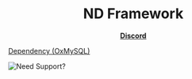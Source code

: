 <h1 align='center'>ND Framework</h1>
<p align='center'><b><a href="discord.gg/nc82d8zvjm">Discord</a></b>

[Dependency (OxMySQL)](https://forum.cfx.re/t/standalone-oxmysql-lightweight-mysql-wrapper/4755120?u=andyyy7666)

![Need Support?](https://user-images.githubusercontent.com/86536434/147299047-73691b78-2690-4786-b58b-27d24e48a0d2.png)

</p>

